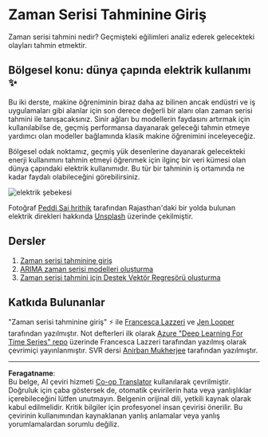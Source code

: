 <!--
CO_OP_TRANSLATOR_METADATA:
{
  "original_hash": "61342603bad8acadbc6b2e4e3aab3f66",
  "translation_date": "2025-09-06T07:48:26+00:00",
  "source_file": "7-TimeSeries/README.md",
  "language_code": "tr"
}
-->
# Zaman Serisi Tahminine Giriş

Zaman serisi tahmini nedir? Geçmişteki eğilimleri analiz ederek gelecekteki olayları tahmin etmektir.

## Bölgesel konu: dünya çapında elektrik kullanımı ✨

Bu iki derste, makine öğreniminin biraz daha az bilinen ancak endüstri ve iş uygulamaları gibi alanlar için son derece değerli bir alanı olan zaman serisi tahmini ile tanışacaksınız. Sinir ağları bu modellerin faydasını artırmak için kullanılabilse de, geçmiş performansa dayanarak geleceği tahmin etmeye yardımcı olan modeller bağlamında klasik makine öğrenimini inceleyeceğiz.

Bölgesel odak noktamız, geçmiş yük desenlerine dayanarak gelecekteki enerji kullanımını tahmin etmeyi öğrenmek için ilginç bir veri kümesi olan dünya çapındaki elektrik kullanımıdır. Bu tür bir tahminin iş ortamında ne kadar faydalı olabileceğini görebilirsiniz.

![elektrik şebekesi](../../../7-TimeSeries/images/electric-grid.jpg)

Fotoğraf [Peddi Sai hrithik](https://unsplash.com/@shutter_log?utm_source=unsplash&utm_medium=referral&utm_content=creditCopyText) tarafından Rajasthan'daki bir yolda bulunan elektrik direkleri hakkında [Unsplash](https://unsplash.com/s/photos/electric-india?utm_source=unsplash&utm_medium=referral&utm_content=creditCopyText) üzerinde çekilmiştir.

## Dersler

1. [Zaman serisi tahminine giriş](1-Introduction/README.md)
2. [ARIMA zaman serisi modelleri oluşturma](2-ARIMA/README.md)
3. [Zaman serisi tahmini için Destek Vektör Regresörü oluşturma](3-SVR/README.md)

## Katkıda Bulunanlar

"Zaman serisi tahminine giriş" ⚡️ ile [Francesca Lazzeri](https://twitter.com/frlazzeri) ve [Jen Looper](https://twitter.com/jenlooper) tarafından yazılmıştır. Not defterleri ilk olarak [Azure "Deep Learning For Time Series" repo](https://github.com/Azure/DeepLearningForTimeSeriesForecasting) üzerinde Francesca Lazzeri tarafından yazılmış olarak çevrimiçi yayınlanmıştır. SVR dersi [Anirban Mukherjee](https://github.com/AnirbanMukherjeeXD) tarafından yazılmıştır.

---

**Feragatname**:  
Bu belge, AI çeviri hizmeti [Co-op Translator](https://github.com/Azure/co-op-translator) kullanılarak çevrilmiştir. Doğruluk için çaba göstersek de, otomatik çevirilerin hata veya yanlışlıklar içerebileceğini lütfen unutmayın. Belgenin orijinal dili, yetkili kaynak olarak kabul edilmelidir. Kritik bilgiler için profesyonel insan çevirisi önerilir. Bu çevirinin kullanımından kaynaklanan yanlış anlamalar veya yanlış yorumlamalardan sorumlu değiliz.